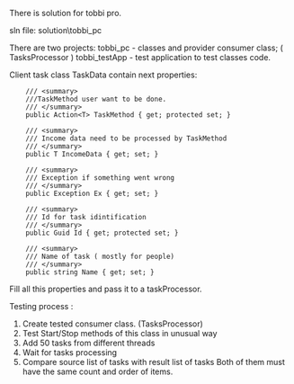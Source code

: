 There is solution for tobbi pro.

sln file: solution\tobbi_pc 

There are two projects: 
	tobbi_pc - classes and provider consumer class; ( TasksProcessor<T> )
	tobbi_testApp - test application to test classes code.
	
Client task class TaskData<T> contain next properties:
            
        /// <summary>
        ///TaskMethod user want to be done. 
        /// </summary>
        public Action<T> TaskMethod { get; protected set; }

        /// <summary>
        /// Income data need to be processed by TaskMethod
        /// </summary>
        public T IncomeData { get; set; }        

        /// <summary>
        /// Exception if something went wrong
        /// </summary>
        public Exception Ex { get; set; }

        /// <summary>
        /// Id for task idintification 
        /// </summary>
        public Guid Id { get; protected set; }

        /// <summary>
        /// Name of task ( mostly for people)
        /// </summary>
        public string Name { get; set; }	
		
Fill all this properties and pass it to a taskProcessor.		
	
Testing process :

1. Create tested consumer class. (TasksProcessor<T>)
2. Test Start/Stop methods of this class in unusual way 	
3. Add 50 tasks from different threads 
4. Wait for tasks processing 
5. Compare source list of tasks with result list of tasks
	Both of them must have the same count and order of items.
